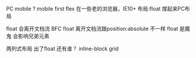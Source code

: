 PC mobile ?
mobile first 
flex 在一些老的浏览器，IE10+
布局:float 撑起来PC布局

float 会离开文档流
BFC
float 离开文档流跟position:absolute 不一样
float 是魔鬼 会影响兄弟元素

两列式布局  出了float 还有谁？
inline-block grid